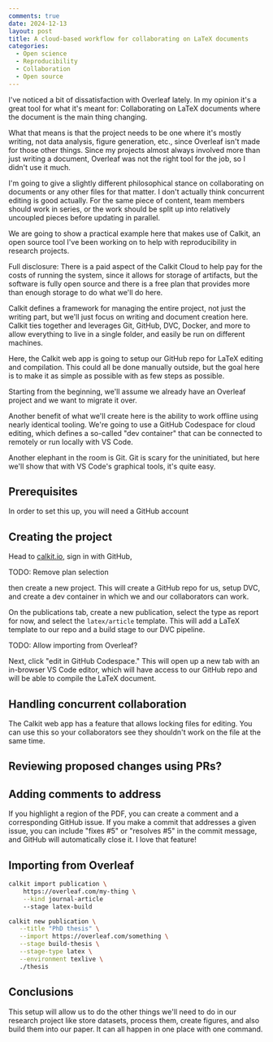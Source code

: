 ```yaml
---
comments: true
date: 2024-12-13
layout: post
title: A cloud-based workflow for collaborating on LaTeX documents
categories:
  - Open science
  - Reproducibility
  - Collaboration
  - Open source
---
```


I've noticed a bit of dissatisfaction with Overleaf lately.
In my opinion it's a great tool for what it's meant for: Collaborating on
LaTeX documents where the document is the main thing changing.

What that means is that the project needs to be one where it's
mostly writing,
not data analysis, figure generation, etc.,
since Overleaf isn't made for those other things.
Since my projects almost always involved more than just writing a document,
Overleaf was not the right tool for the job,
so I didn't use it much.

I'm going to give a slightly different philosophical stance on
collaborating on documents or any other files for that matter.
I don't actually think concurrent editing is good actually.
For the same piece of content, team members should work in series,
or the work should be split up into relatively uncoupled
pieces before updating in parallel.

We are going to show a practical example here that makes use of
Calkit, an open source
tool I've been working on to help with reproducibility in
research projects.

Full disclosure: There is a paid aspect of the Calkit Cloud
to help pay for the costs of running the system,
since it allows for storage of artifacts,
but the software is fully open source and there is a free plan
that provides more than enough storage to do what we'll do here.

Calkit defines a framework for managing the entire project,
not just the writing part,
but we'll just focus on writing and document creation here.
Calkit ties together and leverages Git, GitHub, DVC, Docker, and more
to allow everything to live in a single folder,
and easily be run on different machines.

Here, the Calkit web app is going to setup our GitHub repo
for LaTeX editing and compilation.
This could all be done manually outside,
but the goal here is to make it as simple as possible with as few steps
as possible.

Starting from the beginning,
we'll assume we already have an Overleaf project and we want
to migrate it over.

Another benefit of what we'll create here is the ability to work offline
using nearly identical tooling.
We're going to use a GitHub Codespace for cloud editing,
which defines a so-called "dev container" that can be connected to remotely
or run locally with VS Code.

Another elephant in the room is Git.
Git is scary for the uninitiated, but here we'll show that with
VS Code's graphical tools, it's quite easy.

## Prerequisites

In order to set this up, you will need a GitHub account

## Creating the project

Head to [calkit.io](https://calkit.io),
sign in with GitHub,

TODO: Remove plan selection

then create a new project.
This will create a GitHub repo for us,
setup DVC,
and create a dev container in which we and our collaborators can work.

On the publications tab,
create a new publication,
select the type as report for now,
and select the `latex/article` template.
This will add a LaTeX template to our repo and a build stage to our
DVC pipeline.

TODO: Allow importing from Overleaf?

Next, click "edit in GitHub Codespace."
This will open up a new tab with an in-browser VS Code
editor, which will have access to our GitHub repo
and will be able to compile the LaTeX document.

## Handling concurrent collaboration

The Calkit web app has a feature that allows locking files for editing.
You can use this so your collaborators see they shouldn't
work on the file at the same time.

## Reviewing proposed changes using PRs?

## Adding comments to address

If you highlight a region of the PDF, you can create a comment
and a corresponding GitHub issue.
If you make a commit that addresses a given issue,
you can include "fixes #5" or "resolves #5" in the commit message,
and GitHub will automatically close it.
I love that feature!

## Importing from Overleaf

```sh
calkit import publication \
    https://overleaf.com/my-thing \
    --kind journal-article
    --stage latex-build
```

```sh
calkit new publication \
   --title "PhD thesis" \
   --import https://overleaf.com/something \
   --stage build-thesis \
   --stage-type latex \
   --environment texlive \
   ./thesis
```

## Conclusions

This setup will allow us to do the other things we'll
need to do in our research project like store datasets,
process them, create figures,
and also build them into our paper.
It can all happen in one place with one command.

